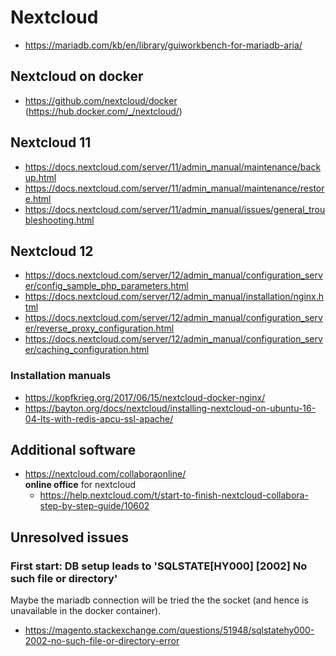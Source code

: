 # Nextcloud

* https://mariadb.com/kb/en/library/guiworkbench-for-mariadb-aria/

## Nextcloud on docker

* https://github.com/nextcloud/docker (https://hub.docker.com/_/nextcloud/)

## Nextcloud 11

* https://docs.nextcloud.com/server/11/admin_manual/maintenance/backup.html
* https://docs.nextcloud.com/server/11/admin_manual/maintenance/restore.html
* https://docs.nextcloud.com/server/11/admin_manual/issues/general_troubleshooting.html

## Nextcloud 12

* https://docs.nextcloud.com/server/12/admin_manual/configuration_server/config_sample_php_parameters.html
* https://docs.nextcloud.com/server/12/admin_manual/installation/nginx.html
* https://docs.nextcloud.com/server/12/admin_manual/configuration_server/reverse_proxy_configuration.html
* https://docs.nextcloud.com/server/12/admin_manual/configuration_server/caching_configuration.html

### Installation manuals

* https://kopfkrieg.org/2017/06/15/nextcloud-docker-nginx/
* https://bayton.org/docs/nextcloud/installing-nextcloud-on-ubuntu-16-04-lts-with-redis-apcu-ssl-apache/

## Additional software

* https://nextcloud.com/collaboraonline/ <br/>
  **online office** for nextcloud
  + https://help.nextcloud.com/t/start-to-finish-nextcloud-collabora-step-by-step-guide/10602

## Unresolved issues

### First start: DB setup leads to 'SQLSTATE[HY000] [2002] No such file or directory'

Maybe the mariadb connection will be tried the the socket (and hence is 
unavailable in the docker container).

* https://magento.stackexchange.com/questions/51948/sqlstatehy000-2002-no-such-file-or-directory-error
